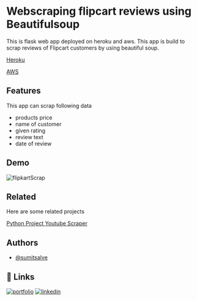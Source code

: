 
# Webscraping flipcart reviews using Beautifulsoup 

This is flask web app deployed on heroku and aws. This app is build to scrap reviews of Flipcart customers by using beautiful soup.

[Heroku](https://flipcartreviewscrapperinpython.herokuapp.com/)

[AWS](http://customerreviewscrapper-env.eba-qkrpgfht.us-east-1.elasticbeanstalk.com/)

## Features
This app can scrap following data
- products price
- name of customer
- given rating
- review text
- date of review


## Demo

![flipkartScrap](https://github.com/sumitsalve98/Python_Project_Flipcart_Review_Scraper/blob/main/extra/flipkartreview.gif)
## Related

Here are some related projects

[Python Project Youtube Scraper](https://github.com/sumitsalve98/Python_Project_Youtube_Scraper)


## Authors

- [@sumitsalve](https://github.com/sumitsalve98)

## 🔗 Links
[![portfolio](https://img.shields.io/badge/my_portfolio-000?style=for-the-badge&logo=ko-fi&logoColor=white)](https://sumitsalve98.github.io/MyPortfolio/)
[![linkedin](https://img.shields.io/badge/linkedin-0A66C2?style=for-the-badge&logo=linkedin&logoColor=white)](https://www.linkedin.com/in/sumit-salve-72b818217/)
